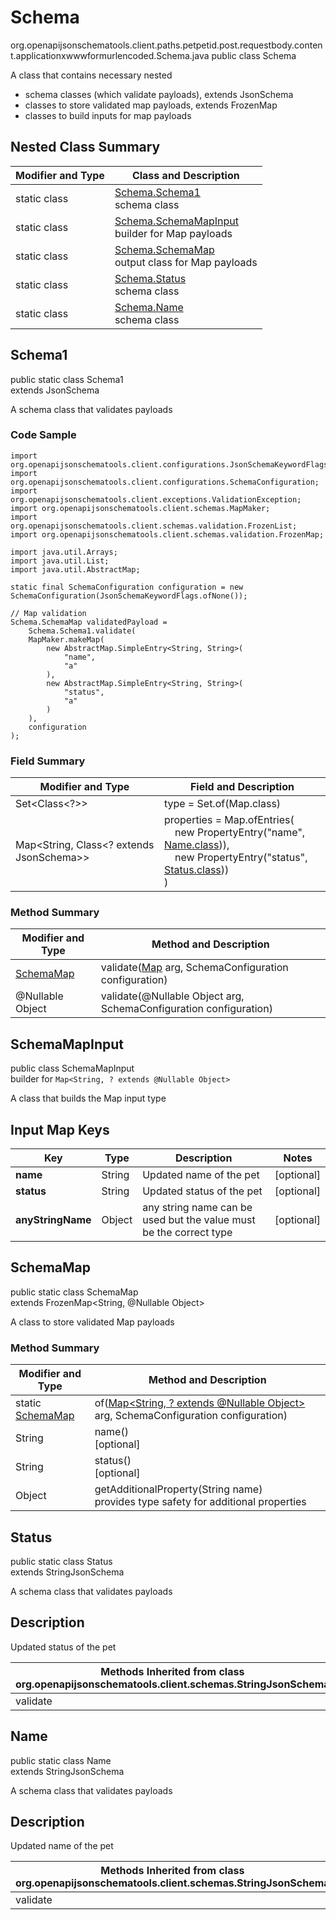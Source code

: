 # Schema
org.openapijsonschematools.client.paths.petpetid.post.requestbody.content.applicationxwwwformurlencoded.Schema.java
public class Schema

A class that contains necessary nested
- schema classes (which validate payloads), extends JsonSchema
- classes to store validated map payloads, extends FrozenMap
- classes to build inputs for map payloads

## Nested Class Summary
| Modifier and Type | Class and Description |
| ----------------- | ---------------------- |
| static class | [Schema.Schema1](#schema1)<br> schema class |
| static class | [Schema.SchemaMapInput](#schemamapinput)<br> builder for Map payloads |
| static class | [Schema.SchemaMap](#schemamap)<br> output class for Map payloads |
| static class | [Schema.Status](#status)<br> schema class |
| static class | [Schema.Name](#name)<br> schema class |

## Schema1
public static class Schema1<br>
extends JsonSchema

A schema class that validates payloads

### Code Sample
```
import org.openapijsonschematools.client.configurations.JsonSchemaKeywordFlags;
import org.openapijsonschematools.client.configurations.SchemaConfiguration;
import org.openapijsonschematools.client.exceptions.ValidationException;
import org.openapijsonschematools.client.schemas.MapMaker;
import org.openapijsonschematools.client.schemas.validation.FrozenList;
import org.openapijsonschematools.client.schemas.validation.FrozenMap;

import java.util.Arrays;
import java.util.List;
import java.util.AbstractMap;

static final SchemaConfiguration configuration = new SchemaConfiguration(JsonSchemaKeywordFlags.ofNone());

// Map validation
Schema.SchemaMap validatedPayload =
    Schema.Schema1.validate(
    MapMaker.makeMap(
        new AbstractMap.SimpleEntry<String, String>(
            "name",
            "a"
        ),
        new AbstractMap.SimpleEntry<String, String>(
            "status",
            "a"
        )
    ),
    configuration
);
```

### Field Summary
| Modifier and Type | Field and Description |
| ----------------- | ---------------------- |
| Set<Class<?>> | type = Set.of(Map.class) |
| Map<String, Class<? extends JsonSchema>> | properties = Map.ofEntries(<br>&nbsp;&nbsp;&nbsp;&nbsp;new PropertyEntry("name", [Name.class](#name))),<br>&nbsp;&nbsp;&nbsp;&nbsp;new PropertyEntry("status", [Status.class](#status)))<br>)<br> |

### Method Summary
| Modifier and Type | Method and Description |
| ----------------- | ---------------------- |
| [SchemaMap](#schemamap) | validate([Map<?, ?>](#schemamapinput) arg, SchemaConfiguration configuration) |
| @Nullable Object | validate(@Nullable Object arg, SchemaConfiguration configuration) |
## SchemaMapInput
public class SchemaMapInput<br>
builder for `Map<String, ? extends @Nullable Object>`

A class that builds the Map input type

## Input Map Keys
| Key | Type |  Description | Notes |
| --- | ---- | ------------ | ----- |
| **name** | String | Updated name of the pet | [optional] |
| **status** | String | Updated status of the pet | [optional] |
| **anyStringName** | Object | any string name can be used but the value must be the correct type | [optional] |

## SchemaMap
public static class SchemaMap<br>
extends FrozenMap<String, @Nullable Object>

A class to store validated Map payloads

### Method Summary
| Modifier and Type | Method and Description |
| ----------------- | ---------------------- |
| static [SchemaMap](#schemamap) | of([Map<String, ? extends @Nullable Object>](#schemamapinput) arg, SchemaConfiguration configuration) |
| String | name()<br>[optional] |
| String | status()<br>[optional] |
| Object | getAdditionalProperty(String name)<br>provides type safety for additional properties |

## Status
public static class Status<br>
extends StringJsonSchema

A schema class that validates payloads

## Description
Updated status of the pet

| Methods Inherited from class org.openapijsonschematools.client.schemas.StringJsonSchema |
| ------------------------------------------------------------------ |
| validate                                                           |

## Name
public static class Name<br>
extends StringJsonSchema

A schema class that validates payloads

## Description
Updated name of the pet

| Methods Inherited from class org.openapijsonschematools.client.schemas.StringJsonSchema |
| ------------------------------------------------------------------ |
| validate                                                           |
